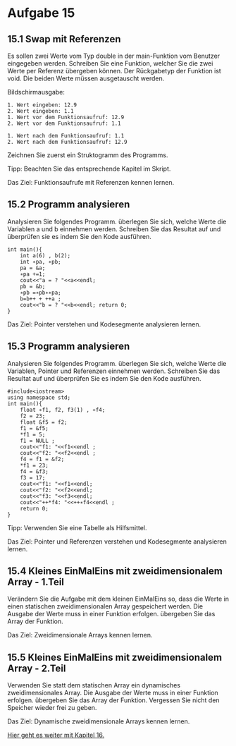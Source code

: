 # Aufgabe 15
## 15.1 Swap mit Referenzen
Es sollen zwei Werte vom Typ double in der main-Funktion vom Benutzer eingegeben werden.
Schreiben Sie eine Funktion, welcher Sie die zwei Werte per Referenz übergeben können. Der Rückgabetyp der Funktion
ist void. Die beiden Werte müssen ausgetauscht werden.

Bildschirmausgabe:
```
1. Wert eingeben: 12.9
2. Wert eingeben: 1.1
1. Wert vor dem Funktionsaufruf: 12.9
2. Wert vor dem Funktionsaufruf: 1.1

1. Wert nach dem Funktionsaufruf: 1.1
2. Wert nach dem Funktionsaufruf: 12.9
```

Zeichnen Sie zuerst ein Struktogramm des Programms.

Tipp: Beachten Sie das entsprechende Kapitel im Skript.

Das Ziel: Funktionsaufrufe mit Referenzen kennen lernen.

## 15.2 Programm analysieren
Analysieren Sie folgendes Programm. überlegen Sie sich, welche Werte die Variablen a und b einnehmen werden.
Schreiben Sie das Resultat auf und überprüfen sie es indem Sie den Kode ausführen.

```
int main(){
    int a(6) , b(2);
    int ∗pa, ∗pb;
    pa = &a;
    ∗pa +=1;
    cout<<"a = ? "<<a<<endl;
    pb = &b;
    ∗pb =∗pb∗∗pa;
    b=b++ + ++a ;
    cout<<"b = ? "<<b<<endl; return 0;
}
```

Das Ziel: Pointer verstehen und Kodesegmente analysieren lernen.

## 15.3 Programm analysieren
Analysieren Sie folgendes Programm. überlegen Sie sich, welche Werte die Variablen, Pointer und Referenzen
einnehmen werden. Schreiben Sie das Resultat auf und überprüfen Sie es indem Sie den Kode ausführen.
```
#include<iostream>
using namespace std;
int main(){
    float ∗f1, f2, f3(1) , ∗f4;
    f2 = 23;
    float &f5 = f2;
    f1 = &f5;
    *f1 = 5;
    f1 = NULL ;
    cout<<"f1: "<<f1<<endl ;
    cout<<"f2: "<<f2<<endl ;
    f4 = f1 = &f2;
    *f1 = 23;
    f4 = &f3;
    f3 = 17;
    cout<<"f1: "<<f1<<endl;
    cout<<"f2: "<<f2<<endl;
    cout<<"f3: "<<f3<<endl;
    cout<<"++*f4: "<<++∗f4<<endl ;
    return 0;
}
```

Tipp: Verwenden Sie eine Tabelle als Hilfsmittel.

Das Ziel: Pointer und Referenzen verstehen und Kodesegmente analysieren lernen.

## 15.4 Kleines EinMalEins mit zweidimensionalem Array - 1.Teil
Verändern Sie die Aufgabe mit dem kleinen EinMalEins so, dass die Werte in einen statischen zweidimensionalen
Array gespeichert werden. Die Ausgabe der Werte muss in einer Funktion erfolgen. übergeben Sie das Array der Funktion.


Das Ziel: Zweidimensionale Arrays kennen lernen.
## 15.5 Kleines EinMalEins mit zweidimensionalem Array - 2.Teil
Verwenden Sie statt dem statischen Array ein dynamisches zweidimensionales Array.
Die Ausgabe der Werte muss in einer Funktion erfolgen. übergeben Sie das Array der Funktion.
Vergessen Sie nicht den Speicher wieder frei zu geben.

Das Ziel: Dynamische zweidimensionale Arrays kennen lernen.

[Hier geht es weiter mit Kapitel 16.](https://github.com/streusselhirni/hfict-he17-oop1-aufgaben/tree/master/kapitel16)
